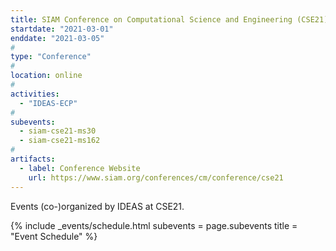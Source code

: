 ```yaml
---
title: SIAM Conference on Computational Science and Engineering (CSE21)
startdate: "2021-03-01"
enddate: "2021-03-05"
#
type: "Conference" 
#
location: online
#
activities:
  - "IDEAS-ECP"
#
subevents:
  - siam-cse21-ms30
  - siam-cse21-ms162
#
artifacts:
  - label: Conference Website
    url: https://www.siam.org/conferences/cm/conference/cse21
---
```


Events (co-)organized by IDEAS at CSE21.

{% include _events/schedule.html
   subevents = page.subevents
   title = "Event Schedule"
%}
